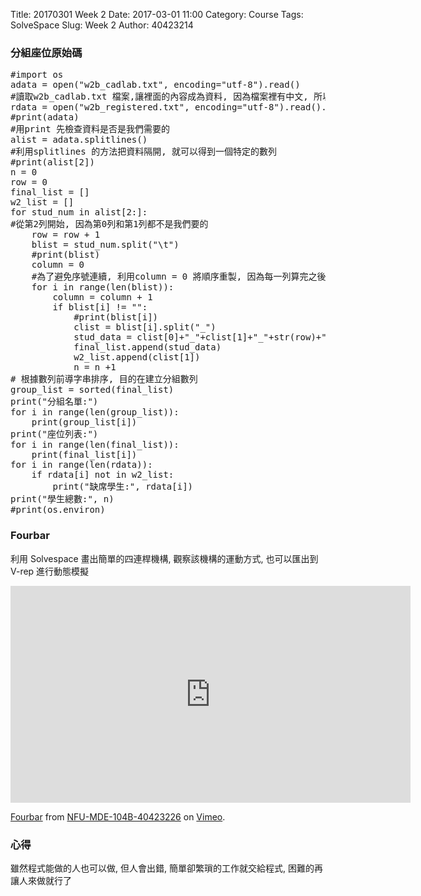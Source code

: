 Title: 20170301 Week 2
Date: 2017-03-01 11:00
Category: Course
Tags: SolveSpace
Slug: Week 2
Author: 40423214

<h3>分組座位原始碼</h3>
<pre class="brush: python">
#import os
adata = open("w2b_cadlab.txt", encoding="utf-8").read()
#讀取w2b_cadlab.txt 檔案,讓裡面的內容成為資料, 因為檔案裡有中文, 所以設定encoding 使用utf-8 的編驛碼
rdata = open("w2b_registered.txt", encoding="utf-8").read().splitlines()
#print(adata)
#用print 先檢查資料是否是我們需要的
alist = adata.splitlines()
#利用splitlines 的方法把資料隔開, 就可以得到一個特定的數列
#print(alist[2])
n = 0
row = 0
final_list = []
w2_list = []
for stud_num in alist[2:]:
#從第2列開始, 因為第0列和第1列都不是我們要的
    row = row + 1
    blist = stud_num.split("\t")
    #print(blist)
    column = 0
    #為了避免序號連續, 利用column = 0 將順序重製, 因為每一列算完之後要換下一列重新開始
    for i in range(len(blist)):
        column = column + 1
        if blist[i] != "":
            #print(blist[i])
            clist = blist[i].split("_")
            stud_data = clist[0]+"_"+clist[1]+"_"+str(row)+"_"+str(column)
            final_list.append(stud_data)
            w2_list.append(clist[1])
            n = n +1
# 根據數列前導字串排序, 目的在建立分組數列
group_list = sorted(final_list)
print("分組名單:")
for i in range(len(group_list)):
    print(group_list[i])
print("座位列表:")
for i in range(len(final_list)):
    print(final_list[i])
for i in range(len(rdata)):
    if rdata[i] not in w2_list:
        print("缺席學生:", rdata[i])
print("學生總數:", n)
#print(os.environ)
</pre>

<h3>Fourbar</h3>
<p>利用 Solvespace 畫出簡單的四連桿機構, 觀察該機構的運動方式, 也可以匯出到 V-rep 進行動態模擬</p>
<iframe src="https://player.vimeo.com/video/206177676" width="640" height="347" frameborder="0" webkitallowfullscreen mozallowfullscreen allowfullscreen></iframe>
<p><a href="https://vimeo.com/206177676">Fourbar</a> from <a href="https://vimeo.com/mde40423226">NFU-MDE-104B-40423226</a> on <a href="https://vimeo.com">Vimeo</a>.</p>

<h3>心得</h3>
<p>雖然程式能做的人也可以做, 但人會出錯, 簡單卻繁瑣的工作就交給程式, 困難的再讓人來做就行了</p>